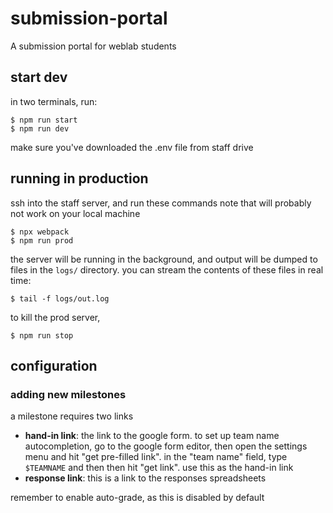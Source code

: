 # submission-portal

A submission portal for weblab students

## start dev

in two terminals, run:

```
$ npm run start
$ npm run dev
```

make sure you've downloaded the .env file from staff drive

## running in production

ssh into the staff server, and run these commands
note that will probably not work on your local machine

```
$ npx webpack
$ npm run prod
```

the server will be running in the background, and output will be dumped to files in the `logs/` directory.
you can stream the contents of these files in real time:

```
$ tail -f logs/out.log
```

to kill the prod server,

```
$ npm run stop
```

## configuration

### adding new milestones

a milestone requires two links

- **hand-in link**: the link to the google form. to set up team name autocompletion, go to the google form editor, then open the settings menu and hit "get pre-filled link". in the "team name" field, type `$TEAMNAME` and then then hit "get link". use this as the hand-in link
- **response link**: this is a link to the responses spreadsheets

remember to enable auto-grade, as this is disabled by default
